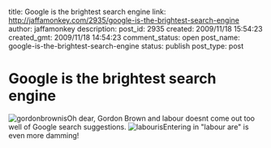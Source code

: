 title: Google is the brightest search engine
link: http://jaffamonkey.com/2935/google-is-the-brightest-search-engine
author: jaffamonkey
description: 
post_id: 2935
created: 2009/11/18 15:54:23
created_gmt: 2009/11/18 14:54:23
comment_status: open
post_name: google-is-the-brightest-search-engine
status: publish
post_type: post

# Google is the brightest search engine

![gordonbrownis](http://blog.jaffamonkey.com/files/2009/11/gordonbrownis-150x105.png)Oh dear, Gordon Brown and labour doesnt come out too well of Google search suggestions. ![labouris](http://blog.jaffamonkey.com/files/2009/11/labouris-150x81.png)Entering in "labour are" is even more damming!